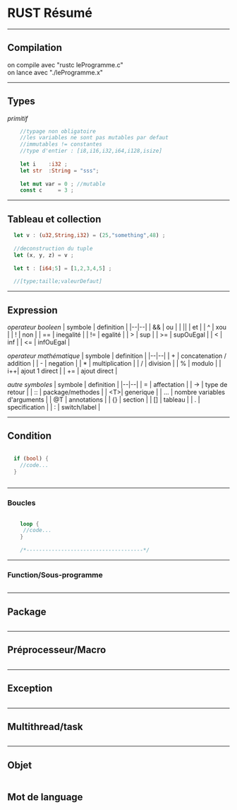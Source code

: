 # RUST Résumé

---
## Compilation
on compile avec "rustc leProgramme.c"\
on lance avec "./leProgramme.x"

---
## Types

*primitif*
```rust
	//typage non obligatoire
	//les variables ne sont pas mutables par defaut 
	//immutables != constantes
  	//type d'entier : [i8,i16,i32,i64,i128,isize]
  
	let i    :i32 ;
	let str  :String = "sss";
	
	let mut var = 0 ; //mutable
	const c     = 3 ;
```
---
## Tableau et collection
```rust
  let v : (u32,String,i32) = (25,"something",48) ;
  
  //deconstruction du tuple
  let (x, y, z) = v ;
  
  let t : [i64;5] = [1,2,3,4,5] ;
  
  //[type;taille;valeurDefaut]
```
---
## Expression
	
*operateur booleen*
| symbole | definition |
|--|--|
| &&   | ou                              |
| \|\| | et                              |
| ^    | xou                             |
| !    | non                             |
| ==   | inegalité                       |
| !=   | egalité                         |
|  >   | sup                             |
| >=   | supOuEgal                       |
|  <   | inf                             |
| <=   | infOuEgal                       |

*operateur mathématique*
| symbole | definition |
|--|--|
| +  | concatenation / addition     |
| -  | negation                     |
| *  | multiplication               |
| /  | division                     |
| %  | modulo                       |
| i++| ajout 1 direct               |
| += | ajout direct                 |

*autre symboles*
| symbole | definition |
|--|--|
|  =  | affectation                  |
| ->  | type de retour               |
| ::  | package/methodes             |
| \<T>| generique                    |
| ... | nombre variables d'arguments |
| @T  | annotations                  |
| {}  | section                      |
| []  | tableau                      |
| .   | specification                |
|  :  |	switch/label                 |

---
## Condition
```rust

  if (bool) {
    //code...
  }
  
```
---
### Boucles
```rust

	loop {
     //code...
	}
  
	/*-------------------------------------*/

```
----
### Function/Sous-programme
```rust
```
----
## Package
```rust
```
----
## Préprocesseur/Macro
```rust
```
----
## Exception
```rust
```
----
## Multithread/task
```rust
```
----
## Objet
```rust
```
## Mot de language
```rust
```
